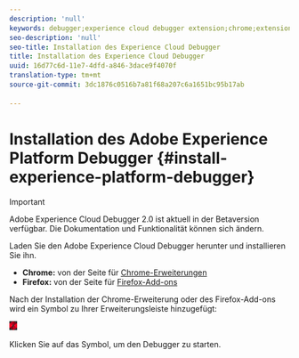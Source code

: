 ```yaml
---
description: 'null'
keywords: debugger;experience cloud debugger extension;chrome;extension;install
seo-description: 'null'
seo-title: Installation des Experience Cloud Debugger
title: Installation des Experience Cloud Debugger
uuid: 16d77c6d-11e7-4dfd-a846-3dace9f4070f
translation-type: tm+mt
source-git-commit: 3dc1876c0516b7a81f68a207c6a1651bc95b17ab

---
```



# Installation des Adobe Experience Platform Debugger {#install-experience-platform-debugger}

>[!IMPORTANT]
>
>Adobe Experience Cloud Debugger 2.0 ist aktuell in der Betaversion verfügbar. Die Dokumentation und Funktionalität können sich ändern.

Laden Sie den Adobe Experience Cloud Debugger herunter und installieren Sie ihn.

* **Chrome:** von der Seite für [Chrome-Erweiterungen](https://chrome.google.com/webstore/detail/adobe-experience-cloud-de/ocdmogmohccmeicdhlhhgepeaijenapj)
* **Firefox:** von der Seite für [Firefox-Add-ons](https://addons.mozilla.org/de/firefox/addon/adobe-experience-platform-dbg/)

Nach der Installation der Chrome-Erweiterung oder des Firefox-Add-ons wird ein Symbol zu Ihrer Erweiterungsleiste hinzugefügt:

![](assets/start-icon.jpg)

Klicken Sie auf das Symbol, um den Debugger zu starten.

